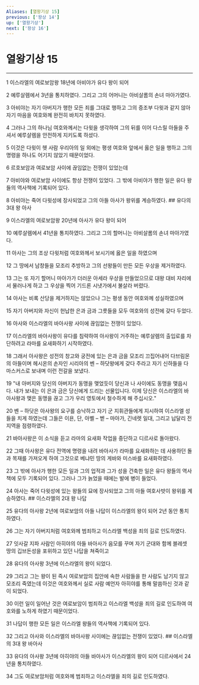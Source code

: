 ```yaml
---
Aliases: [열왕기상 15]
previous: ['왕상 14']
up: ['열왕기상']
next: ['왕상 16']
---
```

# 열왕기상 15

***


1 이스라엘의 여로보암왕 18년에 아비야가 유다 왕이 되어 

2 예루살렘에서 3년을 통치하였다. 그리고 그의 어머니는 아비살롬의 손녀 마아가였다. 

3 아비야는 자기 아버지가 행한 모든 죄를 그대로 행하고 그의 증조부 다윗과 같지 않아 자기 마음을 여호와께 완전히 바치지 못하였다. 

4 그러나 그의 하나님 여호와께서는 다윗을 생각하여 그의 뒤를 이어 다스릴 아들을 주셔서 예루살렘을 안전하게 지키도록 하셨다. 

5 이것은 다윗이 헷 사람 우리아의 일 외에는 평생 여호와 앞에서 옳은 일을 행하고 그의 명령을 하나도 어기지 않았기 때문이었다. 

6 르호보암과 여로보암 사이에 끊임없는 전쟁이 있었는데 

7 아비야와 여로보암 사이에도 항상 전쟁이 있었다. 그 밖에 아비야가 행한 일은 유다 왕들의 역사책에 기록되어 있다. 

8 아비야는 죽어 다윗성에 장사되었고 그의 아들 아사가 왕위를 계승하였다. ## 유다의 3대 왕 아사 

9 이스라엘의 여로보암왕 20년에 아사가 유다 왕이 되어 

10 예루살렘에서 41년을 통치하였다. 그리고 그의 할머니는 아비살롬의 손녀 마아가였다. 

11 아사는 그의 조상 다윗처럼 여호와께서 보시기에 옳은 일을 하였으며 

12 그 땅에서 남창들을 모조리 추방하고 그의 선왕들이 만든 모든 우상을 제거하였다. 

13 그는 또 자기 할머니 마아가가 더러운 아세라 우상을 만들었으므로 대왕 대비 자리에서 물러나게 하고 그 우상을 찍어 기드론 시냇가에서 불살라 버렸다. 

14 아사는 비록 산당을 제거하지는 않았으나 그는 평생 동안 여호와께 성실하였으며 

15 자기 아버지와 자신이 헌납한 은과 금과 그릇들을 모두 여호와의 성전에 갖다 두었다. 

16 아사와 이스라엘의 바아사왕 사이에 끊임없는 전쟁이 있었다. 

17 이스라엘의 바아사왕이 유다를 침략하여 아사왕이 거주하는 예루살렘의 출입로를 차단하려고 라마를 요새화하기 시작하였다. 

18 그래서 아사왕은 성전의 창고와 궁전에 있는 은과 금을 모조리 끄집어내어 다브림몬의 아들이며 헤시온의 손자인 시리아의 벤 – 하닷왕에게 갖다 주라고 자기 신하들을 다마스커스로 보내며 이런 전갈을 보냈다. 

19 "내 아버지와 당신의 아버지가 동맹을 맺었듯이 당신과 나 사이에도 동맹을 맺읍시다. 내가 보내는 이 은과 금은 당신에게 드리는 선물입니다. 이제 당신은 이스라엘의 바아사왕과 맺은 동맹을 끊고 그가 우리 영토에서 철수하게 해 주십시오." 

20 벤 – 하닷은 아사왕의 요구를 승낙하고 자기 군 지휘관들에게 지시하여 이스라엘 성들을 치게 하였는데 그들은 이욘, 단, 아벨 – 벧 – 마아가, 긴네렛 일대, 그리고 납달리 전 지역을 점령하였다. 

21 바아사왕은 이 소식을 듣고 라마의 요새화 작업을 중단하고 디르사로 돌아왔다. 

22 그때 아사왕은 유다 전역에 명령을 내려 바아사가 라마를 요새화하는 데 사용하던 돌과 목재를 가져오게 하여 그것으로 베냐민 땅의 게바와 미스바를 요새화하였다. 

23 그 밖에 아사가 행한 모든 일과 그의 업적과 그가 성을 건축한 일은 유다 왕들의 역사책에 모두 기록되어 있다. 그러나 그가 늙었을 때에는 발에 병이 들었다. 

24 아사는 죽어 다윗성에 있는 왕들의 묘에 장사되었고 그의 아들 여호사밧이 왕위를 계승하였다. ## 이스라엘의 2대 왕 나답 

25 유다의 아사왕 2년에 여로보암의 아들 나답이 이스라엘의 왕이 되어 2년 동안 통치하였다. 

26 그는 자기 아버지처럼 여호와께 범죄하고 이스라엘 백성을 죄의 길로 인도하였다. 

27 잇사갈 지파 사람인 아히야의 아들 바아사가 음모를 꾸며 자기 군대와 함께 블레셋 땅의 깁브돈성을 포위하고 있던 나답을 쳐죽이고 

28 유다의 아사왕 3년에 이스라엘의 왕이 되었다. 

29 그리고 그는 왕이 된 즉시 여로보암의 집안에 속한 사람들을 한 사람도 남기지 않고 모조리 죽였는데 이것은 여호와께서 실로 사람 예언자 아히야를 통해 말씀하신 것과 같이 되었다. 

30 이런 일이 일어난 것은 여로보암이 범죄하고 이스라엘 백성을 죄의 길로 인도하여 여호와를 노하게 하였기 때문이었다. 

31 나답이 행한 모든 일은 이스라엘 왕들의 역사책에 기록되어 있다. 

32 그리고 아사와 이스라엘의 바아사왕 사이에는 끊임없는 전쟁이 있었다. ## 이스라엘의 3대 왕 바아사 

33 유다의 아사왕 3년에 아히야의 아들 바아사가 이스라엘의 왕이 되어 디르사에서 24년을 통치하였다. 

34 그도 여로보암처럼 여호와께 범죄하고 이스라엘을 죄의 길로 인도하였다.
